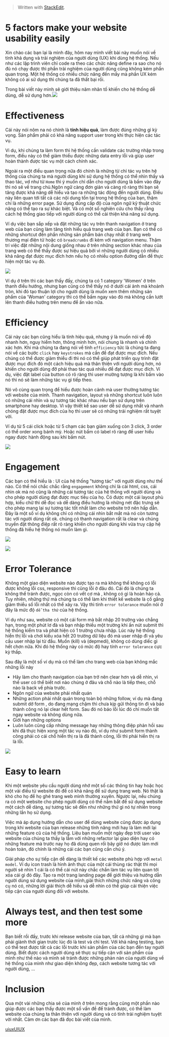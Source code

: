 


> Written with [StackEdit](https://stackedit.io/).

# 5 factors make your website usability easily

Xin chào các bạn lại là mình đây, hôm nay mình viết bài này muốn nói về tính khả dụng và trải nghiệm của người dùng (UX) khi dùng hệ thống. Nếu như các lập trình viên chỉ code ra theo các chức năng define ra sao cho nó đủ nó chạy được thì phần trải nghiệm của người dùng cũng không kém phần quan trọng. Một hệ thống có nhiều chức năng đến mấy mà phần UX kém không có ai sử dụng thì chúng ta đã thất bại rồi.

Trong bài viết này mình sẽ giới thiệu năm nhân tố khiến cho hệ thống dễ dùng, dễ sử dụng hơn.![](https://images.viblo.asia/5b6bdc4d-93b9-45de-abce-9fba44517291.png)

# Effectiveness

Cái này nói nôm na nó chính là  **tính hiệu quả**, làm được đúng những gì kỳ vọng. Sản phẩm phải có khả năng support user trong khi thực hiện các tác vụ.

Vi dụ, khi chúng ta làm form thì hệ thống cần validate các trường nhập trong form, điều này có thể giảm thiểu được những data entry lỗi và giúp user hoàn thành được tác vụ một cách chính xác.

Ngoài ra một điều quan trọng nữa đó chính là những từ chỉ tác vụ trên hệ thống của chúng ta mà người dùng khi sử dụng hệ thống có thể nhìn thấy và thao tác, vd như từ  `Home`  thì ý muốn chỉ dẫn cho người dùng là bấm vào đây thì nó sẽ về trang chủ.Ngôn ngữ càng đơn giản và càng rõ ràng thì bạn sẽ tăng được khả năng dễ hiểu và tạo ra những tác động đến người dùng. Điều này liên quan tới tất cả các nội dung tồn tại trong hệ thống của bạn, thậm chí là những error page. Sử dụng đúng cấp độ của ngôn ngữ kỹ thuật chức năng có thể tạo ra sự khác biệt. Và có một số nghiên cứu cho thấy rằng cách hệ thống giao tiếp với người dùng có thể cải thiện khả năng sử dụng.

Ví dụ việc bạn sắp xếp và đặt những tác vụ trên thanh navigation ở trang web của bạn cũng làm tăng tính hiểu quả trang web của bạn. Bạn có thể có những shortcut đến phần những sản phẩm bán chạy nhất ở trang web thương mại điện tử hoặc có  `breadcrumbs`  đi kèm với navigation menu. Thậm trí việc đặt những nội dung giống nhau ở trên những section khác nhau của trang web có thể thấy được sự hiệu quả bởi vì những người dùng có nhiều khả năng đạt được mục đích hơn nếu họ có nhiều option đường dẫn để thực hiện một tác vụ đó.

![](https://images.viblo.asia/7332053f-85d2-4afd-bee4-df1ef5e1a0f7.png)

Ví dụ ở trên thì các bạn thấy đấy, chúng ta có 1 category 'Women' ở trên thanh điều hướng, nhưng bạn cũng có thể thấy nó ở dưới cái ảnh mà khoảnh tròn, khi đó tạo thuận lợi cho người dùng là muốn xem thêm những sản phẩm của 'Woman' category thì có thể bấm ngay vào đó mà không cần lướt lên thanh điều hướng trên menu để ấn vào nữa.

# Efficiency

Cái này các bạn cũng hiểu là tính hiệu quả, nhưng ý là muốn nói về độ nhanh hơn, nguy hiểm hơn, thông minh hơn, nói chung là nhanh và chính xác hơn. Khi mà chúng ta đang nói về tính  `efficiency`  tức là chúng ta đang nói về các bước  `click`  hay  `keystrokes`  mà cần để đạt được mục đích. Nếu chúng có thể được giảm thiểu đi thì nó có thể giúp phát triển quy trình đặt được mục đích đó một cách hiệu quả mà thân thiện với người dùng hơn, nó khiến cho người dùng đỡ phải thao tác quá nhiều để đạt được mục đích. Ví dụ, việc đặt label của button có rõ ràng thì user mường tượng là khi bấm vào nó thì nó sẽ làm những tác vụ gì tiếp theo.

Nó vô cùng quan trọng để hiểu được hoàn cảnh mà user thường tương tác với website của mình. Thanh navigation, layout và những shortcut luôn luôn có những cái nhìn và sự tương tác khác nhau nếu bạn sử dụng trên smartphone hay desktop. Vì vậy thiết kế sao user dễ sử dụng nhất và nhanh chóng đặt được mục đích của họ thì user sẽ có những trải nghiệm rất tuyệt vời.

Ví dụ từ 5 cái click hoặc từ 5 chạm các bạn giảm xuống còn 3 click, 3 order có thể order xong bánh mỳ. Hoặc nút bấm có label rõ ràng để user hiểu ngay được hành động sau khi bấm nút.

![](https://images.viblo.asia/d7a2bae8-c69f-4bd5-b49c-d7b01c8405b1.png)

# Engagement

Các bạn có thể hiểu là : UI của hệ thống "tương tác" với người dùng như thế nào. Có thể nói chắc chắc rằng  `engagement`  không chỉ là cái html, css, cái nhìn ok mà nó cũng là những cái tương tác của hệ thống với người dùng và cho phép người dùng đạt được mục tiêu của họ. Có được một cái layout phù hợp, kiểu chữ thì dễ đọc và dễ dàng điều hướng là những nét đặc trưng sẽ cho phép mang lại sự tương tác tốt nhất làm cho website trở nên hấp dẫn. Đây là một số ví dụ không chỉ có những cái nhìn bắt mắt mà nó còn tương tác với người dùng rất ok. chúng có thanh navigation rất là clear và chúng truyền đặt thông điệp rất rõ ràng khiến cho người dùng khi vừa truy cập hệ thống đã hiểu hệ thống nó muốn làm gì.

![](https://images.viblo.asia/0903f75c-fdef-4a6a-8f89-4cca6b391050.png)

![](https://images.viblo.asia/0377c356-8548-4a0f-a5e9-03510dcee758.png)

# Error Tolerance

Không một giao diện website nào được tạo ra mà không thể không có lỗi được không lỗi css, responsive thì cũng lỗi ở đâu đó. Cái đó là chúng ta không thể tránh được, ngọc còn có vết cơ mà , không có gì là hoàn hảo cả. Tuy nhiên, những thứ mà chúng ta có thể làm khi thiết kế website là cố gắng giảm thiểu số lỗi nhất có thể xảy ra. Vậy thì tính  `error tolerance`  muốn nói ở đây là mức độ  `dễ tha thứ`  của hệ thống.

Ví dụ như sau, website có một cái form mà bắt nhập 20 trường vào chẳng hạn, trong một phút lơ đà và bạn nhập thiếu một trường khi ấn nút submit thì hệ thống kiểm tra và phát hiện có 1 trường chưa nhập. Lúc này hệ thống hiển thị lỗi và chơi kiểu xóa hết 20 trường dữ liệu đó mà user nhập đi và yêu cầu user nhập lại từ đầu. Muốn (kill) và (depmedi), không có dùng diếc gì hết chơn nữa. Khi đó hệ thống này có mức độ hay tính  `error tolerance`  cực kỳ thấp.

Sau đây là một số ví dụ mà có thể làm cho trang web của bạn không mắc những lỗi này

-   Hãy làm cho thanh navigation của bạn trở nên clear hơn và dễ nhìn, vì thế user có thể biết nơi nào chúng ở đâu và chỗ nào là tiếp theo, chỗ nào là back về phía trước.
-   Ngôn ngữ của website phải nhất quán
-   Những action phải nhất quán trong toàn bộ những follow, ví dụ mà đang submit dở form , do đang mạng chậm thì chưa kịp gửi thông tin đi và báo thành công nó lại clear hết form. Sau đó nó báo lỗi lúc đó chỉ muốn tắt ngay website và không dùng nữa.
-   Giới hạn những options
-   Luôn luôn cũng cấp những message hay những thông điệp phản hồi sau khi đã thực hiện xong một tác vụ nào đó, ví dụ như submit form thành công phải có cái chỗ hiển thị ra là đã thành công, lỗi thì phải hiển thị ra là lỗi.

![](https://images.viblo.asia/db21511c-df01-410a-8c3f-fc16fc34d9d7.png)

# Easy to learn

Khi một website yêu cầu người dùng nhớ một số các thông tin hay hoặc học một vài điều từ website đó để có khả năng để sử dụng trang web. Nó thật là khó cho họ để họ ghé trang web mình thường xuyên. Ngược lại, nếu chúng ra có một website cho phép người dùng có thể nắm bắt để sử dụng website một cách dễ dàng, sự tương tác sẽ đến như những thứ gì nó tự nhiên trong những lần họ sử dụng.

Việc mà áp dụng hướng dẫn cho user để dùng website cũng được áp dụng trong khi website của bạn release những tính năng mới hay là làm mới lại những feature cũ của hệ thống. Liệu bạn muốn một ngày đẹp trời user vào website của chúng ta thấy lạ lẫm với những refactor lại giao diện hay có những feature mà trước nay họ đã dùng quen rồi bây giờ nó được làm mới hoàn toàn, đó chính là những cái các bạn cũng cần chú ý.

Giải pháp cho sự tiếp cận dễ dàng là thiết kế các website phù hợp với  `metal model`. Ví dụ icon trash là hình ảnh thực của một cái thùng rác thật thì mọi người sẽ nhìn 1 cái là có thể cái nút này chắc chắn làm tác vụ liên quan tới xóa cái gì đó đây. Tạo ra một trang landing page để giới thiệu và hướng dẫn người dùng sử dụng website của mình,giải thích những chức năng và công cụ nó có, những lời giải thích dễ hiểu và dễ nhìn có thể giúp cải thiện việc tiếp cận của người dùng đối với website.

# Always test, and then test some more

Bạn biết rồi đấy, trước khi release website của bạn, tất cả những gì mà bạn phải giành thời gian trước lúc đó là test và chỉ test. Với khả năng testing, bạn có thể test được tất cả các lỗi trước khi sản phẩm của các bạn đến tay người dùng. Biết được cách người dùng sẽ thực sự tiếp cận với sản phẩm của mình như thế nào và mình sẽ tránh được những phàn nàn của người dùng về hệ thống của mình như giao diện không đẹp, cách website tương tác với người dùng, ...

# Inclusion

Qua một vài những chia sẻ của mình ở trên mong rằng cũng một phần nào giúp được các bạn thấy được một số vấn đề để tránh được, có thể làm website của chúng ta thân thiện với người dùng và có tính trải nghiệm tuyệt vời nhất. Cảm ơn các bạn đã đọc bài viết của mình.

[uiux](https://viblo.asia/tags/uiux)[UI](https://viblo.asia/tags/ui)[UX](https://viblo.asia/tags/ux)
